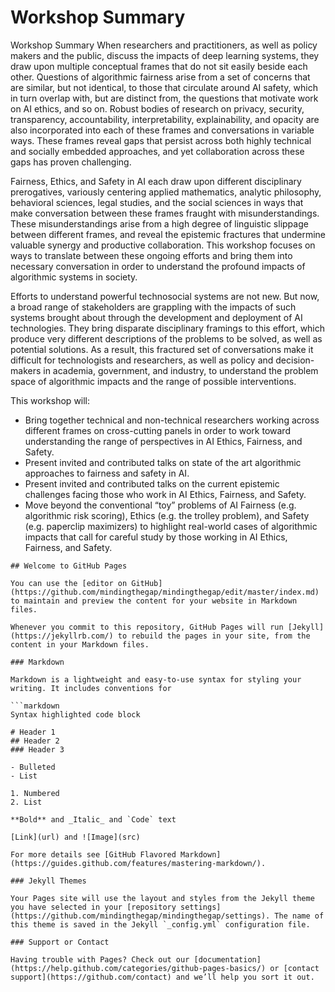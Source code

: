 # Workshop Summary
Workshop Summary
When researchers and practitioners, as well as policy makers and the public, discuss the impacts of deep learning systems, they draw upon multiple conceptual frames that do not sit easily beside each other. Questions of algorithmic fairness arise from a set of concerns that are similar, but not identical, to those that circulate around AI safety, which in turn overlap with, but are distinct from, the questions that motivate work on AI ethics, and so on. Robust bodies of research on privacy, security, transparency, accountability, interpretability, explainability, and opacity are also incorporated into each of these frames and conversations in variable ways. These frames reveal gaps that persist across both highly technical and socially embedded approaches, and yet collaboration across these gaps has proven challenging.

Fairness, Ethics, and Safety in AI each draw upon different disciplinary prerogatives, variously centering applied mathematics, analytic philosophy, behavioral sciences, legal studies, and the social sciences in ways that make conversation between these frames fraught with misunderstandings. These misunderstandings arise from a high degree of linguistic slippage between different frames, and reveal the epistemic fractures that undermine valuable synergy and productive collaboration. This workshop focuses on ways to translate between these ongoing efforts and bring them into necessary conversation in order to understand the profound impacts of algorithmic systems in society. 

Efforts to understand powerful technosocial systems are not new. But now, a broad range of stakeholders are grappling with the impacts of such systems brought about through the development and deployment of AI technologies. They bring disparate disciplinary framings to this effort, which produce very different descriptions of the problems to be solved, as well as potential solutions. As a result, this fractured set of conversations make it difficult for technologists and researchers, as well as policy and decision-makers in academia, government, and industry, to understand the problem space of algorithmic impacts and the range of possible interventions.

This workshop will:
- Bring together technical and non-technical researchers working across different frames on cross-cutting panels in order to work toward understanding the range of perspectives in AI Ethics, Fairness, and Safety. 
- Present invited and contributed talks on state of the art algorithmic approaches to fairness and safety in AI.
- Present invited and contributed talks on the current epistemic challenges facing those who work in AI Ethics, Fairness, and Safety.
- Move beyond the conventional “toy” problems of AI Fairness (e.g. algorithmic risk scoring), Ethics (e.g. the trolley problem), and Safety (e.g. paperclip maximizers) to highlight real-world cases of algorithmic impacts that call for careful study by those working in AI Ethics, Fairness, and Safety. 



```
## Welcome to GitHub Pages

You can use the [editor on GitHub](https://github.com/mindingthegap/mindingthegap/edit/master/index.md) to maintain and preview the content for your website in Markdown files.

Whenever you commit to this repository, GitHub Pages will run [Jekyll](https://jekyllrb.com/) to rebuild the pages in your site, from the content in your Markdown files.

### Markdown

Markdown is a lightweight and easy-to-use syntax for styling your writing. It includes conventions for

```markdown
Syntax highlighted code block

# Header 1
## Header 2
### Header 3

- Bulleted
- List

1. Numbered
2. List

**Bold** and _Italic_ and `Code` text

[Link](url) and ![Image](src)
```
```
For more details see [GitHub Flavored Markdown](https://guides.github.com/features/mastering-markdown/).

### Jekyll Themes

Your Pages site will use the layout and styles from the Jekyll theme you have selected in your [repository settings](https://github.com/mindingthegap/mindingthegap/settings). The name of this theme is saved in the Jekyll `_config.yml` configuration file.

### Support or Contact

Having trouble with Pages? Check out our [documentation](https://help.github.com/categories/github-pages-basics/) or [contact support](https://github.com/contact) and we’ll help you sort it out.
